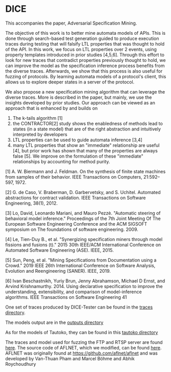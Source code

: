 # DICE

This accompanies the paper, Adversarial Specification Mining.

The objective of this work is to better mine automata models of APIs. 
This is done through search-based test generation guided to produce execution traces during testing that will falsify LTL properties that was thought to hold of the API.
In this work, we focus on LTL properties over 2 events, using property templates introduced in prior studies [4,5,6].
Through this effort to look for new traces that contradict properties previously thought to hold, we can improve the model as the specification inference process benefits from the diverse traces.
Afterwards, we show that this process is also useful for fuzzing of protocols. By learning automata models of a protocol's client, this allows us to explore deeper states in a server of the protocol.



We also propose a new specification mining algorithm that can leverage the diverse traces. 
More is described in the paper, but mainly, we use the insights developed by prior studies. 
Our approach can be viewed as an approach that is enhanced by and builds on 
1. The k-tails algorithm [1]
2. the CONTRACTOR[2] study shows the enabledness of methods lead to states (in a state model) that are of the right abstraction and intuitively interpreted by developers
3. LTL properties can be used to guide automata inference [3,4]
4. many LTL properties that show an "immediate" relationship are useful [4], but prior work has shown that many of the properties are always false [5]. We improve on the formulation of these "immediate" relationships by accounting for method purity.

[1] A. W. Biermann and J. Feldman. On the synthesis of finite state machines from samples of their behavior. IEEE Transactions on Computers, 21:592–597, 1972.

[2] G. de Caso, V. Braberman, D. Garbervetsky, and S. Uchitel. Automated abstractions for contract validation. IEEE Transactions on Software Engineering, 38(1), 2012.

[3] Lo, David, Leonardo Mariani, and Mauro Pezzè. "Automatic steering of behavioral model inference." Proceedings of the 7th Joint Meeting Of The European Software Engineering Conference and the ACM SIGSOFT symposium on The foundations of software engineering. 2009.

[4] Le, Tien-Duy B., et al. "Synergizing specification miners through model fissions and fusions (t)." 2015 30th IEEE/ACM International Conference on Automated Software Engineering (ASE). IEEE, 2015.

[5] Sun, Peng, et al. "Mining Specifications from Documentation using a Crowd." 2019 IEEE 26th International Conference on Software Analysis, Evolution and Reengineering (SANER). IEEE, 2019.

[6] Ivan Beschastnikh, Yuriy Brun, Jenny Abrahamson, Michael D Ernst, and Arvind Krishnamurthy. 2014. Using declarative specification to improve the understanding, extensibility, and comparison of model-inference algorithms. IEEE Transactions on Software Engineering 41

One set of traces produced by DICE-Tester can be found in the [traces directory](https://github.com/kanghj/DICE/tree/master/traces).

The models output are in the [outputs directory](https://github.com/kanghj/DICE/tree/master/outputs)

As for the models of Tautoko, they can be found in this [tautoko directory](https://github.com/kanghj/DICE/tree/master/tautoko)

The traces and model used for fuzzing the FTP and RTSP server are found [here](https://github.com/kanghj/DICE/tree/master/server_fuzzing/server_fuzzing).
The source code of AFLNET, which we modified, can be found [here](https://github.com/kanghj/DICE/tree/master/dice-aflnet).
AFLNET was originally found at https://github.com/aflnet/aflnet and was developed by Van-Thuan Pham and Marcel Böhme and Abhik Roychoudhury
